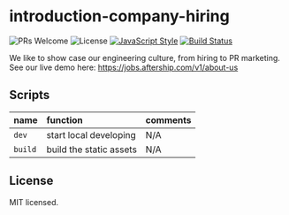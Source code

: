 # introduction-company-hiring

![PRs Welcome](https://img.shields.io/badge/PRs-welcome-brightgreen.svg) 
![License](https://img.shields.io/badge/License-MIT-blue.svg)
[![JavaScript Style](https://img.shields.io/badge/code%20style-AfterShip-brightgreen.svg?style=flat)](https://github.com/AfterShip/eslint-config-aftership)
[![Build Status](https://travis-ci.com/AfterShip/company-intro.svg?token=DEzyyuVSmnezkFBUNRvc&branch=master)](https://travis-ci.com/AfterShip/company-intro)



We like to show case our engineering culture, from hiring to PR marketing. See our live demo here: https://jobs.aftership.com/v1/about-us


## Scripts

| name    | function                | comments |
| :------ | :---------------------- | :------- |
| `dev`   | start local developing  | N/A      |
| `build` | build the static assets | N/A      |




## License

MIT licensed.
